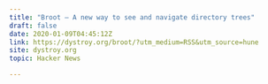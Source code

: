 ```yaml
---
title: "Broot – A new way to see and navigate directory trees"
draft: false
date: 2020-01-09T04:45:12Z
link: https://dystroy.org/broot/?utm_medium=RSS&utm_source=hune
site: dystroy.org
topic: Hacker News  

---
```

